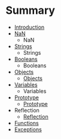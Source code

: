 # Summary

* [Introduction](README.md)
* [NaN](nan.md)
    * NaN
* [Strings](strings.md)
    * Strings
* [Booleans](booleans.md)
    * Booleans
* [Objects](objects.md)
    * [Objects](objects.md)
* [Variables](variables.md)
    * Variables
* [Prototype](prototype.md)
    * [Prototype](prototype.md)
* Reflection
    * [Reflection](reflection.md)
* [Functions](functions.md)
* [Exceptions](exceptions.md)

